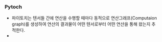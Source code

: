 

### Pytoch
* 파이토치는 텐서들 간에 연산을 수행할 때마다 동적으로 연산그래프(Computaion graph)를 생성하여 연산의 결과물이
  어떤 텐서로부터 어떤 연산을 통해 왔는지 추적한다.
* 
